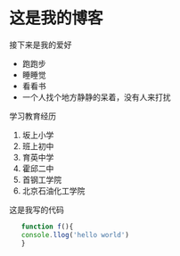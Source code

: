 # 这是我的博客

接下来是我的爱好
* 跑跑步
* 睡睡觉
* 看看书
* 一个人找个地方静静的呆着，没有人来打扰

学习教育经历
1. 坂上小学
2. 班上初中
3. 育英中学
4. 霍邱二中
5. 首钢工学院
6. 北京石油化工学院




这是我写的代码
```javascript
   function f(){
   console.llog('hello world')
   }
```
